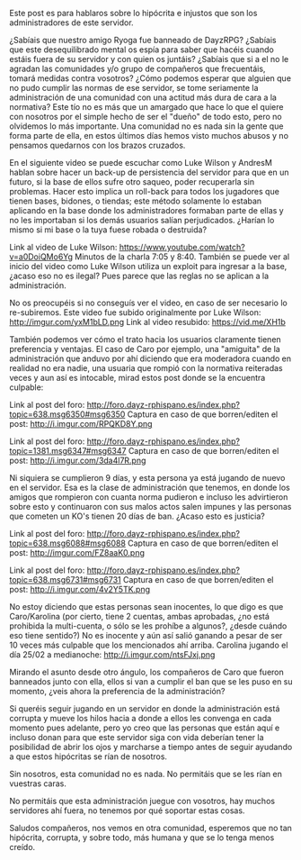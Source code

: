 Este post es para hablaros sobre lo hipócrita e injustos que son los administradores de este servidor.

¿Sabíais que nuestro amigo Ryoga fue banneado de DayzRPG? ¿Sabíais que este desequilibrado mental os espía para saber que hacéis cuando estáis fuera de su servidor y con quien os juntáis? ¿Sabíais que si a el no le agradan las comunidades y/o grupo de compañeros que frecuentáis, tomará medidas contra vosotros? ¿Cómo podemos esperar que alguien que no pudo cumplir las normas de ese servidor, se tome seriamente la administración de una comunidad con una actitud más dura de cara a la normativa? Este tío no es más que un amargado que hace lo que el quiere con nosotros por el simple hecho de ser el "dueño" de todo esto, pero no olvidemos lo más importante. Una comunidad no es nada sin la gente que forma parte de ella, en estos últimos días hemos visto muchos abusos y no pensamos quedarnos con los brazos cruzados.

En el siguiente video se puede escuchar como Luke Wilson y AndresM hablan sobre hacer un back-up de persistencia del servidor para que en un futuro, si la base de ellos sufre otro saqueo, poder recuperarla sin problemas. Hacer esto implica un roll-back para todos los jugadores que tienen bases, bidones, o tiendas;  este método solamente lo estaban aplicando en la base donde los administradores formaban parte de ellas y no les importaban si los demás usuarios salían perjudicados. ¿Harían lo mismo si mi base o la tuya fuese robada o destruida?

Link al video de Luke Wilson: https://www.youtube.com/watch?v=a0DoiQMo6Yg
Minutos de la charla 7:05 y 8:40.
También se puede ver al inicio del video como Luke Wilson utiliza un exploit para ingresar a la base, ¿acaso eso no  es ilegal? Pues parece que las reglas no se aplican a la administración.

No os preocupéis si no conseguís ver el video, en caso de ser necesario lo re-subiremos. Este video fue subido originalmente por Luke Wilson: http://imgur.com/yxM1bLD.png
Link al video resubido: https://vid.me/XH1b 



También podemos ver cómo el trato hacia los usuarios claramente tienen preferencia y ventajas. El caso de Caro por ejemplo, una "amiguita" de la administración que anduvo por ahí diciendo que era moderadora cuando en realidad no era nadie, una usuaria que rompió con la normativa reiteradas veces y aun así es intocable, mirad estos post donde se la encuentra culpable:

Link al post del foro: http://foro.dayz-rphispano.es/index.php?topic=638.msg6350#msg6350
Captura en caso de que borren/editen el post: http://i.imgur.com/RPQKD8Y.png

Link al post del foro: http://foro.dayz-rphispano.es/index.php?topic=1381.msg6347#msg6347
Captura en caso de que borren/editen el post: http://i.imgur.com/3da4l7R.png

Ni siquiera se cumplieron 9 días, y esta persona ya está jugando de nuevo en el servidor. Esa es la clase de administración que tenemos, en donde los amigos que rompieron con cuanta norma pudieron e incluso les advirtieron sobre esto y continuaron con sus malos actos salen impunes y las personas que cometen un KO's tienen 20 días de ban. ¿Acaso esto es justicia?

Link al post del foro: http://foro.dayz-rphispano.es/index.php?topic=638.msg6088#msg6088
Captura en caso de que borren/editen el post: http://imgur.com/FZ8aaK0.png

Link al post del foro: http://foro.dayz-rphispano.es/index.php?topic=638.msg6731#msg6731
Captura en caso de que borren/editen el post: http://i.imgur.com/4v2Y5TK.png


No estoy diciendo que estas personas sean inocentes, lo que digo es que Caro/Karolina (por cierto, tiene 2 cuentas, ambas aprobadas, ¿no está prohibida la multi-cuenta, o sólo se les prohíbe a algunos?, ¿desde cuándo eso tiene sentido?) No es inocente y aún así salió ganando a pesar de ser 10 veces más culpable que los mencionados ahí arriba.
Carolina jugando el día 25/02 a medianoche: http://i.imgur.com/ntsFJxj.png


Mirando el asunto desde otro ángulo, los compañeros de Caro que fueron banneados junto con ella, ellos si van a cumplir el ban que se les puso en su momento, ¿veis ahora la preferencia de la administración?



Si queréis seguir jugando en un servidor en donde la administración está corrupta y mueve los hilos hacia a donde a ellos les convenga en cada momento pues adelante, pero yo creo que las personas que están aquí e incluso donan para que este servidor siga con vida deberían tener la posibilidad de abrir los ojos y marcharse a tiempo antes de seguir ayudando a que estos hipócritas se rían de nosotros.

Sin nosotros, esta comunidad no es nada. No permitáis que se les rían en vuestras caras.

No permitáis que esta administración juegue con vosotros, hay muchos servidores ahí fuera, no tenemos por qué soportar estas cosas.

Saludos compañeros, nos vemos en otra comunidad, esperemos que no tan hipócrita, corrupta, y sobre todo, más humana y que se lo tenga menos creído.
